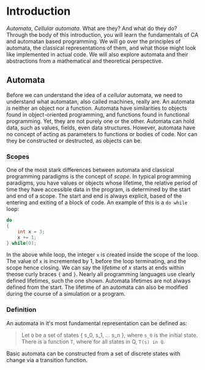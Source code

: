 # Introduction

*Automata*, *Cellular automata*. What are they? And what do they do? Through the body of this introduction, you will learn the fundamentals of CA and automatan based programming. We will go over the principles of automata, the classical representations of them, and what those might look like implemented in actual code. We will also explore automata and their abstractions from a mathematical and theoretical perspective.

## Automata

Before we can understand the idea of a *cellular* automata, we need to understand what automatan, also called machines, really are. An automata *is* neither an object nor a function. Automata have similarities to objects found in object-oriented programming, and functions found in functional programming. Yet, they are not purely one or the other. Automata can hold data, such as values, fields, even data structures. However, automata have no concept of acting as parameters to functions or bodies of code. Nor can they be constructed or destructed, as objects can be.

### Scopes

One of the most stark differences between automata and classical programming paradigms is the concept of *scope*. In typical programming paradigms, you have values or objects whose lifetime, the relative period of time they have accessible data in the program, is determined by the start and end of a scope. The start and end is always explicit, based of the entering and exiting of a block of code. An example of this is a `do while` loop:

```c
do
{
	int x = 3;
	x += 1;
} while(0);
``` 

In the above while loop, the integer `x` is created inside the scope of the loop. The value of `x` is incremented by 1, before the loop terminating, and the scope hence closing. We can say the *lifetime* of *x* starts at ends within theose curly braces `{` and `}`. Nearly all programming languages use clearly defined lifetimes, such the one shown. Automata lifetimes are not always defined from the start. The lifetime of an automata can also be modified during the course of a simulation or a program.

### Definition

An automata in it's most fundamental representation can be defined as:

> Let `Q` be a set of states { s_0, s_1, ... s_n }, where `s_0` is the initial state.
> There is a function `T`, where for all states in Q, `T(s) in Q`.

Basic automata can be constructed from a set of discrete states with change via a transition function.
